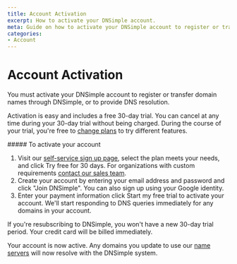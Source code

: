 ```yaml
---
title: Account Activation
excerpt: How to activate your DNSimple account.
meta: Guide on how to activate your DNSimple account to register or transfer domain names through DNSimple, or to provide DNS resolution
categories:
- Account
---
```


# Account Activation

You must activate your DNSimple account to register or transfer domain names through DNSimple, or to provide DNS resolution.

Activation is easy and includes a free 30-day trial. You can cancel at any time during your 30-day trial without being charged. During the course of your trial, you're free to [change plans](/articles/changing-plans/) to try different features.

<div class="section-steps" markdown="1">
##### To activate your account

1. Visit our [self-service sign up page](https://dnsimple.com/signup), select the plan meets your needs, and click <label>Try free for 30 days</label>. For organizations with custom requirements [contact our sales team](https://dnsimple.com/sales).
1. Create your account by entering your email address and password and click "Join DNSimple". You can also sign up using your Google identity.
1. Enter your payment information click <label>Start my free trial</label> to activate your account. We'll start responding to DNS queries immediately for any domains in your account.
</div>

<note>
If you're resubscribing to DNSimple, you won't have a new 30-day trial period. Your credit card will be billed immediately.
</note>

Your account is now active. Any domains you update to use our [name servers](/articles/dnsimple-nameservers) will now resolve with the DNSimple system.
